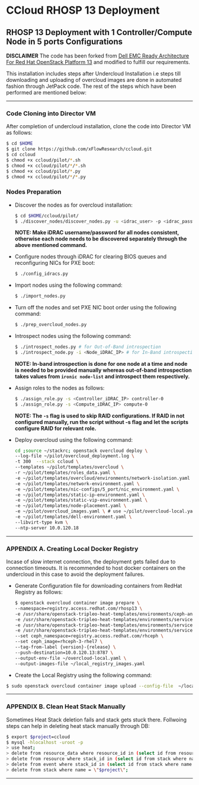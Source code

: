 # CCloud RHOSP 13 Deployment
## RHOSP 13 Deployment with 1 Controller/Compute Node in 5 ports Configurations

**DISCLAIMER** The code has been forked from [Dell EMC Ready Architecture For Red Hat OpenStack Platform 13](https://github.com/dsp-jetpack/JetPack/tree/JS-13.2) and modified to fulfill our requirements.

This installation includes steps after Undercloud Installation i.e steps till downloading and uploading of overcloud images are done in automated fashion through JetPack code. The rest of the steps which have been performed are mentioned below:

------------------------------------------------------------------------------------

### Code Cloning into Director VM
After completion of undercloud installation, clone the code into Director VM as follows:

```bash 
$ cd $HOME
$ git clone https://github.com/xFlowResearch/ccloud.git
$ cd ccloud
$ chmod +x ccloud/pilot/*.sh
$ chmod +x ccloud/pilot/*/*.sh
$ chmod +x ccloud/pilot/*.py
$ chmod +x ccloud/pilot/*/*.py
```

### Nodes Preparation

- Discover the nodes as for overcloud installation:
  ```bash
  $ cd $HOME/ccloud/pilot/
  $ ./discover_nodes/discover_nodes.py -u <idrac_user> -p <idrac_password> [Controller_iDRAC_IP] [Controller_iDRAC_IP] |tee $HOME/instackenv.json
  ```
  **NOTE: Make iDRAC username/password for all nodes consistent, otherwise each node needs to be discovered separately through the above mentioned command.**

- Configure nodes through iDRAC for clearing BIOS queues and reconfiguring NICs for PXE boot:
  ```bash
  $ ./config_idracs.py
  ```
- Import nodes using the following command:
  ```bash 
  $ ./import_nodes.py
  ```
- Turn off the nodes and set PXE NIC boot order using the following command:
  ```bash
  $ ./prep_overcloud_nodes.py
  ```
- Introspect nodes using the following command:
  ```bash
  $ ./introspect_nodes.py # for Out-of-Band introspection
  $ ./introspect_node.py -i <Node_iDRAC_IP> # for In-Band introspection
  ```
  **NOTE: In-band introspection is done for one node at a time and node is needed to be provided manually whereas out-of-band introspection takes values from ```ironic node-list``` and introspect them respectively.**

- Assign roles to the nodes as follows:
  ```bash
  $ ./assign_role.py -s <Controller_iDRAC_IP> controller-0
  $ ./assign_role.py -s <Compute_iDRAC_IP> compute-0
  ```
  **NOTE: The ```-s``` flag is used to skip RAID configurations. If RAID in not configured manually, run the script without -s flag and let the scripts configure RAID for relevant role.**

- Deploy overcloud using the following command:
  ```bash
  cd ;source ~/stackrc; openstack overcloud deploy \
  --log-file ~/pilot/overcloud_deployment.log \
  -t 300  --stack ccloud \
  --templates ~/pilot/templates/overcloud \
  -r ~/pilot/templates/roles_data.yaml \
  -e ~/pilot/templates/overcloud/environments/network-isolation.yaml \
  -e ~/pilot/templates/network-environment.yaml \
  -e ~/pilot/templates/nic-configs/5_port/nic_environment.yaml \
  -e ~/pilot/templates/static-ip-environment.yaml \
  -e ~/pilot/templates/static-vip-environment.yaml \
  -e ~/pilot/templates/node-placement.yaml \
  -e ~/pilot/overcloud_images.yaml \ # use ~/pilot/overcloud-local.yaml in case of local docker registry
  -e ~/pilot/templates/dell-environment.yaml \
  --libvirt-type kvm \
  --ntp-server 10.0.120.18
  ```

------------------------------------------------------------------------------------------------------

### APPENDIX A. Creating Local Docker Registry

Incase of slow internet connection, the deployment gets failed due to connection timeouts. It is recommended to host docker containers on the undercloud in this case to avoid the deployment failures.
- Generate Configuration file for downloading containers from RedHat Registry as follows:
  ```bash
  $ openstack overcloud container image prepare \
  --namespace=registry.access.redhat.com/rhosp13 \
  -e /usr/share/openstack-tripleo-heat-templates/environments/ceph-ansible/ceph-ansible.yaml \
  -e /usr/share/openstack-tripleo-heat-templates/environments/services-docker/ironic.yaml \
  -e /usr/share/openstack-tripleo-heat-templates/environments/services/barbican.yaml \
  -e /usr/share/openstack-tripleo-heat-templates/environments/services-docker/octavia.yaml \
  --set ceph_namespace=registry.access.redhat.com/rhceph \
  --set ceph_image=rhceph-3-rhel7 \
  --tag-from-label {version}-{release} \
  --push-destination=10.0.120.13:8787 \
  --output-env-file ~/overcloud-local.yaml \
  --output-images-file ~/local_registry_images.yaml 
  ```
- Create the Local Registry using the following command:
```bash
$ sudo openstack overcloud container image upload --config-file  ~/local_registry_images.yaml --verbose
```

------------------------------------------------------------------------------------------------------

### APPENDIX B. Clean Heat Stack Manually

Sometimes Heat Stack deletion fails and stack gets stuck there. Follwoing steps can help in deleting heat stack manually through DB:
```bash
$ export $project=ccloud
$ mysql -hlocalhost -uroot -p
> use heat;
> delete from resource_data where resource_id in (select id from resource where stack_id in (select id from stack where name = \"$project\"));
> delete from resource where stack_id in (select id from stack where name = \"$project\");
> delete from event where stack_id in (select id from stack where name = \"$project\");
> delete from stack where name = \"$project\";
```

------------------------------------------------------------------------------------------------------